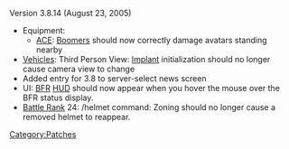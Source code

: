 Version 3.8.14 (August 23, 2005)

- Equipment:
  - [ACE](/ACE "wikilink"): [Boomers](/ACE#Boomer "wikilink") should
    now correctly damage avatars standing nearby
- [Vehicles](/Vehicle "wikilink"): Third Person View:
  [Implant](/Implant "wikilink") initialization should no longer cause
  camera view to change
- Added entry for 3.8 to server-select news screen
- UI: [BFR](/BFR "wikilink") [HUD](/HUD "wikilink") should now appear
  when you hover the mouse over the BFR status display.
- [Battle Rank](/Battle_Rank "wikilink") 24: /helmet command: Zoning
  should no longer cause a removed helmet to reappear.

[Category:Patches](/Category:Patches "wikilink")
